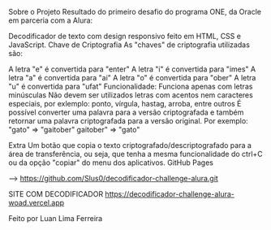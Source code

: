 Sobre o Projeto
Resultado do primeiro desafio do programa ONE, da Oracle em parceria com a Alura:

Decodificador de texto com design responsivo feito em HTML, CSS e JavaScript.
Chave de Criptografia
As "chaves" de criptografia utilizadas são:

A letra "e" é convertida para "enter"
A letra "i" é convertida para "imes"
A letra "a" é convertida para "ai"
A letra "o" é convertida para "ober"
A letra "u" é convertida para "ufat"
Funcionalidade:
Funciona apenas com letras minúsculas
Não devem ser utilizados letras com acentos nem caracteres especiais, por exlemplo: ponto, vírgula, hastag, arroba, entre outros
É possível converter uma palavra para a versão criptografada e também retornar uma palavra criptografada para a versão original.
Por exemplo: "gato" => "gaitober" gaitober" => "gato"

Extra
Um botão que copia o texto criptografado/descriptografado para a área de transferência, ou seja, que tenha a mesma funcionalidade do ctrl+C ou da opção "copiar" do menu dos aplicativos.
GitHub Pages

--> https://github.com/Slus0/decodificador-challenge-alura.git

SITE COM DECODIFICADOR https://decodificador-challenge-alura-woad.vercel.app

Feito por Luan Lima Ferreira
